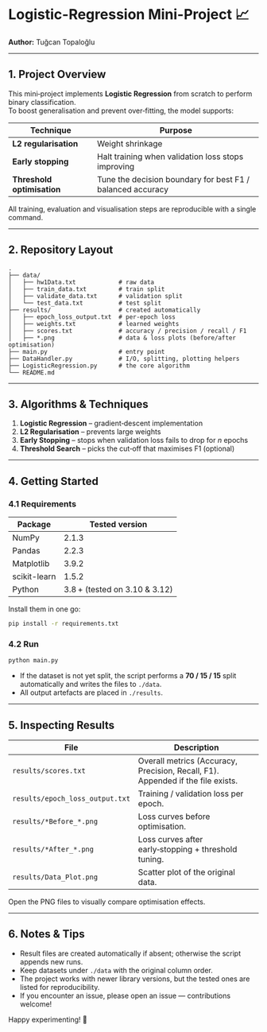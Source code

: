 # Logistic-Regression Mini-Project 📈  

**Author:** Tuğcan Topaloğlu  

---

## 1. Project Overview
This mini‑project implements **Logistic Regression** from scratch to perform binary classification.  
To boost generalisation and prevent over‑fitting, the model supports:

| Technique | Purpose |
|-----------|---------|
| **L2 regularisation** | Weight shrinkage |
| **Early stopping** | Halt training when validation loss stops improving |
| **Threshold optimisation** | Tune the decision boundary for best F1 / balanced accuracy |

All training, evaluation and visualisation steps are reproducible with a single command.

---

## 2. Repository Layout

```
.
├── data/
│   ├── hw1Data.txt            # raw data
│   ├── train_data.txt         # train split
│   ├── validate_data.txt      # validation split
│   └── test_data.txt          # test split
├── results/                   # created automatically
│   ├── epoch_loss_output.txt  # per-epoch loss
│   ├── weights.txt            # learned weights
│   ├── scores.txt             # accuracy / precision / recall / F1
│   ├── *.png                  # data & loss plots (before/after optimisation)
├── main.py                    # entry point
├── DataHandler.py             # I/O, splitting, plotting helpers
├── LogisticRegression.py      # the core algorithm
└── README.md
```

---

## 3. Algorithms & Techniques

1. **Logistic Regression** – gradient‑descent implementation  
2. **L2 Regularisation** – prevents large weights  
3. **Early Stopping** – stops when validation loss fails to drop for _n_ epochs  
4. **Threshold Search** – picks the cut‑off that maximises F1 (optional)

---

## 4. Getting Started

### 4.1 Requirements

| Package | Tested version |
|---------|----------------|
| NumPy | 2.1.3 |
| Pandas | 2.2.3 |
| Matplotlib | 3.9.2 |
| scikit-learn | 1.5.2 |
| Python | 3.8 + (tested on 3.10 & 3.12) |

Install them in one go:

```bash
pip install -r requirements.txt
```

### 4.2 Run

```bash
python main.py
```

* If the dataset is not yet split, the script performs a **70 / 15 / 15** split automatically and writes the files to `./data`.  
* All output artefacts are placed in `./results`.

---

## 5. Inspecting Results

| File | Description |
|------|-------------|
| `results/scores.txt` | Overall metrics (Accuracy, Precision, Recall, F1). Appended if the file exists. |
| `results/epoch_loss_output.txt` | Training / validation loss per epoch. |
| `results/*Before_*.png` | Loss curves before optimisation. |
| `results/*After_*.png` | Loss curves after early‑stopping + threshold tuning. |
| `results/Data_Plot.png` | Scatter plot of the original data. |

Open the PNG files to visually compare optimisation effects.

---

## 6. Notes & Tips

* Result files are created automatically if absent; otherwise the script appends new runs.  
* Keep datasets under `./data` with the original column order.  
* The project works with newer library versions, but the tested ones are listed for reproducibility.  
* If you encounter an issue, please open an issue — contributions welcome!

Happy experimenting! 🚀
